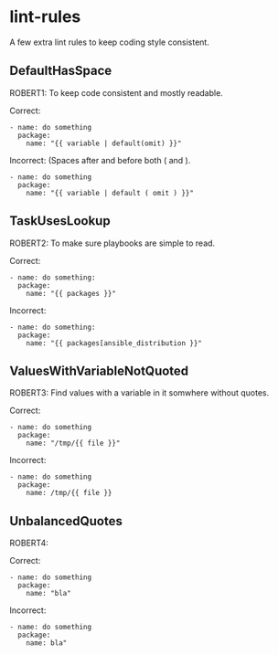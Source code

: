 lint-rules
==========

A few extra lint rules to keep coding style consistent.

DefaultHasSpace
---------------

ROBERT1: To keep code consistent and mostly readable.

Correct:
```
- name: do something
  package:
    name: "{{ variable | default(omit) }}"
```

Incorrect: (Spaces after and before both ( and ).
```
- name: do something
  package:
    name: "{{ variable | default ( omit ) }}"
```

TaskUsesLookup
--------------

ROBERT2: To make sure playbooks are simple to read.

Correct:
```
- name: do something:
  package:
    name: "{{ packages }}"
```

Incorrect:
```
- name: do something:
  package:
    name: "{{ packages[ansible_distribution }}"
```

ValuesWithVariableNotQuoted
---------------------------

ROBERT3: Find values with a variable in it somwhere without quotes.

Correct:
```
- name: do something
  package:
    name: "/tmp/{{ file }}"
```

Incorrect:
```
- name: do something
  package:
    name: /tmp/{{ file }}
```

UnbalancedQuotes
----------------

ROBERT4:

Correct:
```
- name: do something
  package:
    name: "bla"
```

Incorrect:
```
- name: do something
  package:
    name: bla"
```
